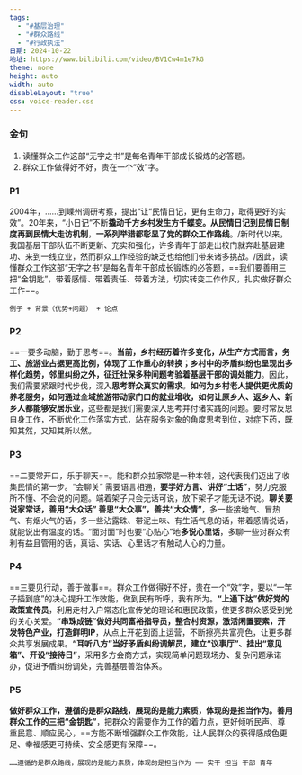 ```yaml
---
tags:
  - "#基层治理"
  - "#群众路线"
  - "#行政执法"
日期: 2024-10-22
地址: https://www.bilibili.com/video/BV1Cw4m1e7kG
theme: none
height: auto
width: auto
disableLayout: "true"
css: voice-reader.css
---
```


### 金句

1. 读懂群众工作这部“无字之书”是每名青年干部成长锻炼的必答题。
2. 群众工作做得好不好，贵在一个“效”字。

### P1

2004年，……到嵊州调研考察，提出“让“民情日记，更有生命力，取得更好的实效”。20年来，“小日记”不断**撬动千方乡村发生方千蝶变。从民情日记到民情日制度再到民情大走访机制**，**一系列举猎都彰显了党的群众工作路线**。/新时代以来，我国基层干部队伍不断更新、充实和强化，许多青年于部走出校门就奔赴基层建功、来到一线立业，然而群众工作经验的缺乏也给他们带来诸多挑战。/因此，读懂群众工作这部“无字之书”是每名青年干部成长锻炼的必答题，==我们要善用三把“金钥匙”，带着感情、带着责任、带着方法，切实转变工作作风，扎实做好群众工作==。

	例子 + 背景（优势+问题） + 论点
### P2

==一要多动脑，勤于思考==。**当前，乡村经历着许多变化，从生产方式而言，务工、旅游业占据更高比例，体现了工作重心的转换；乡村中的矛盾纠纷也呈现出多样化趋势，邻里纠纷之外，征迁社保多种间题考验着基层干部的调处能力**。因此，我们需要紧跟时代步伐，深入**思考群众真实的需求**。**如何为乡村老人提供更优质的养老服务，如何通过全域旅游带动家门口的就业增收，如何让原乡人、返乡人、新乡人都能够安居乐业**，这些都是我们需要深入思考并付诸实践的问题。要时常反思自身工作，不断优化工作落实方式，站在服务对象的角度思考到位，对症下药，既知其然，又知其所以然。

	
### P3

==二要常开口，乐于聊天==。能和群众拉家常是一种本领，这代表我们迈出了收集民情的第一步。“会聊关” 需要语言相通，**要学好方言、讲好“土话”**，努力克服所不懂、不会说的问题。端着架子只会无话可说，放下架子才能无话不说。**聊关要说家常话，善用“大众话” 善思“大众事”，善共“大众情”**，多一些接地气、冒热气、有烟火气的话，多一些沾露珠、带泥土味、有生活气息的话，带着感情说话，就能说出有温度的话。“面对面”时也要“心贴心”地**多说心里话**，多聊一些对群众有利有益且管用的话，真话、实话、心里话才有触动人心的力量。

	
### P4

==三要见行动，善于做事==。群众工作做得好不好，贵在一个“效”字，要以“一竿子插到底”的决心提升工作效能，做到民有所呼，我有所为。**“上通下达”做好党的政策宣传员**，利用走村入户常态化宣传党的理论和惠民政策，使更多群众感受到党的关心关爱。**“串珠成链”做好共同富裕指导员，整合村资源，激活闲置要素，开发特色产业，打造鲜明IP**，从点上开花到面上运营，不断擦亮共富亮色，让更多群众共享发展成果。**“耳听八方”当好矛盾纠纷调解员，建立“议事厅”、挂出“意见箱”、开设“接待日”**，采用多方会商方式，实现简单问题现场办、复杂问题承诺办，促进予盾纠纷调处，完善基层善治体系。

	 
### P5

**做好群众工作，遵循的是群众路线，展现的是能力素质，体现的是担当作为。善用群众工作的三把“金钥匙”**，把群众的需要作为工作的着力点，更好倾听民声、尊重民意、顺应民心，==方能不断增强群众工作效能，让人民群众的获得感成色更足、幸福感更可持续、安全感更有保障==。

	……遵循的是群众路线，展现的是能力素质，体现的是担当作为 —— 实干 担当 干部 青年

